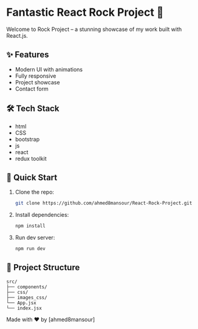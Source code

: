 # Fantastic React Rock Project 🚀

Welcome to Rock Project – a stunning showcase of my work built with React.js.

## ✨ Features
- Modern UI with animations
- Fully responsive
- Project showcase
- Contact form

## 🛠 Tech Stack
- html
- CSS
- bootstrap
- js
- react
- redux toolkit


## 🚀 Quick Start
1. Clone the repo:
   ```sh
   git clone https://github.com/ahmed8mansour/React-Rock-Project.git
   ```
2. Install dependencies:
   ```sh
   npm install
   ```
3. Run dev server:
   ```sh
   npm run dev
   ```

## 📂 Project Structure
```
src/
├── components/
├── css/
├── images_css/
└── App.jsx
└── index.jsx
```


Made with ❤️ by [ahmed8mansour]
